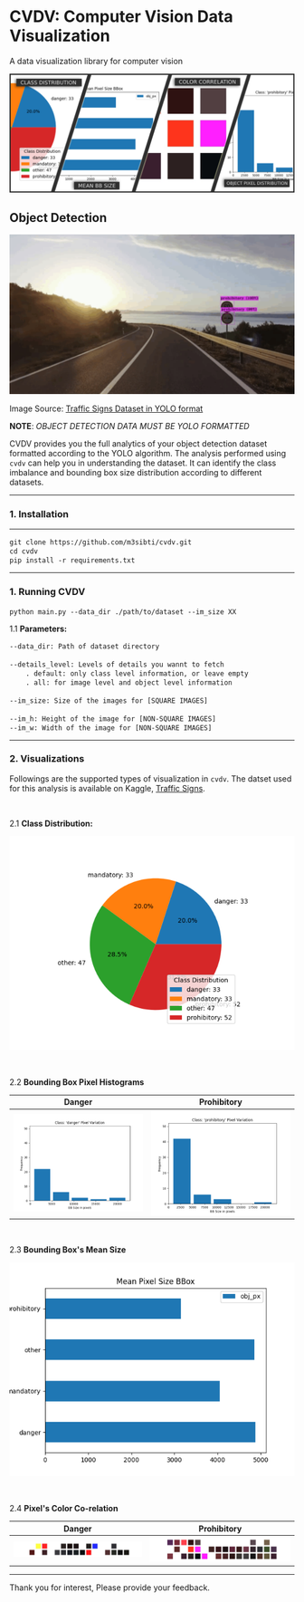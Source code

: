 # CVDV: Computer Vision Data Visualization

A data visualization library for computer vision

![Alt_text](/utils/images/cvdv_cover.png)


## Object Detection


![Alt_text](/utils/images/obd_cover.png)

Image Source: [Traffic Signs Dataset in YOLO format](https://www.kaggle.com/valentynsichkar/traffic-signs-dataset-in-yolo-format)

**NOTE**: _OBJECT DETECTION DATA MUST BE YOLO FORMATTED_

CVDV provides you the full analytics of your object detection dataset formatted according to the YOLO algorithm. The analysis performed using `cvdv` can help you in understanding the dataset. It can identify the class imbalance and bounding box size distribution according to different datasets.

---

### 1. Installation

---

    git clone https://github.com/m3sibti/cvdv.git
    cd cvdv
    pip install -r requirements.txt

---

### 1. Running CVDV

    python main.py --data_dir ./path/to/dataset --im_size XX

1.1 **Parameters:**

    --data_dir: Path of dataset directory

    --details_level: Levels of details you wannt to fetch
        . default: only class level information, or leave empty
        . all: for image level and object level information

    --im_size: Size of the images for [SQUARE IMAGES]

    --im_h: Height of the image for [NON-SQUARE IMAGES]
    --im_w: Width of the image for [NON-SQUARE IMAGES]

---

### 2. Visualizations

Followings are the supported types of visualization in `cvdv`. The datset used for this analysis is available on Kaggle, [Traffic Signs](https://www.kaggle.com/valentynsichkar/traffic-signs-dataset-in-yolo-format).

<br/>

2.1 **Class Distribution:**

![ALT Text](/utils/images/class_distribution.png)

<br>

2.2 **Bounding Box Pixel Histograms**

|                  Danger                  |                  Prohibitory                  |
| :--------------------------------------: | :-------------------------------------------: |
| ![](/utils/images/bb_px_dist_danger.png) | ![](/utils/images/bb_px_dist_prohibitory.png) |

<br>

2.3 **Bounding Box's Mean Size**

![](/utils/images/mean_bbpixel_size.png)

<br>

2.4 **Pixel's Color Co-relation**

|                  Danger                   |                  Prohibitory                   |
| :---------------------------------------: | :--------------------------------------------: |
| ![](/utils/images/color_chart_danger.jpg) | ![](/utils/images/color_chart_prohibitory.jpg) |

---

Thank you for interest, Please provide your feedback.
